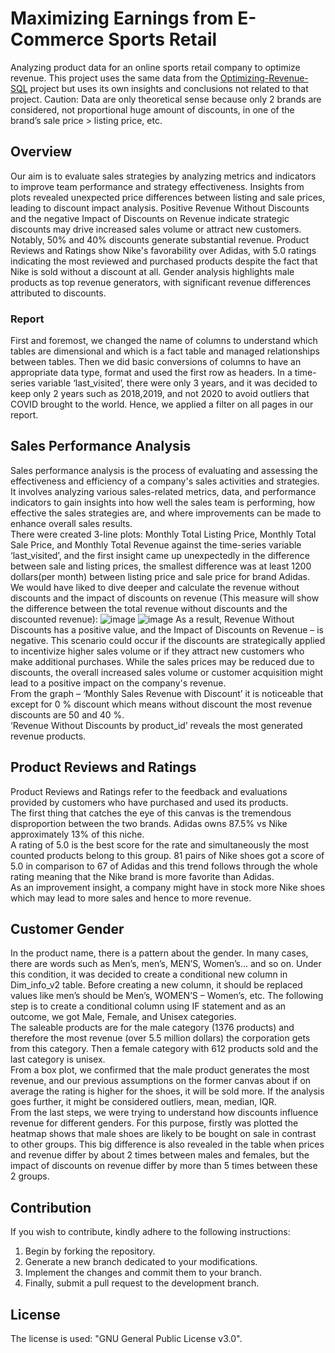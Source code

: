 # Maximizing Earnings from E-Commerce Sports Retail
Analyzing product data for an online sports retail company to optimize revenue. This project uses the same data from the [Optimizing-Revenue-SQL](https://github.com/Vlad-ies/Optimizing-Revenue-SQL) project but uses its own insights and conclusions not related to that project. Caution: Data are only theoretical sense because only 2 brands are considered, not proportional huge amount of discounts, in one of the brand’s sale price > listing price, etc. <br />
## Overview
Our aim is to evaluate sales strategies by analyzing metrics and indicators to improve team performance and strategy effectiveness. Insights from plots revealed unexpected price differences between listing and sale prices, leading to discount impact analysis. Positive Revenue Without Discounts and the negative Impact of Discounts on Revenue indicate strategic discounts may drive increased sales volume or attract new customers. Notably, 50% and 40% discounts generate substantial revenue. Product Reviews and Ratings show Nike's favorability over Adidas, with 5.0 ratings indicating the most reviewed and purchased products despite the fact that Nike is sold without a discount at all. Gender analysis highlights male products as top revenue generators, with significant revenue differences attributed to discounts. <br />
### Report
First and foremost, we changed the name of columns to understand which tables are dimensional and which is a fact table and managed relationships between tables. Then we did basic conversions of columns to have an appropriate data type, format and used the first row as headers. In a time-series variable ‘last_visited’, there were only 3 years, and it was decided to keep only 2 years such as 2018,2019, and not 2020 to avoid outliers that COVID brought to the world. Hence, we applied a filter on all pages in our report. <br /> 
## Sales Performance Analysis
Sales performance analysis is the process of evaluating and assessing the effectiveness and efficiency of a company's sales activities and strategies. It involves analyzing various sales-related metrics, data, and performance indicators to gain insights into how well the sales team is performing, how effective the sales strategies are, and where improvements can be made to enhance overall sales results. <br /> 
There were created 3-line plots: Monthly Total Listing Price, Monthly Total Sale Price, and Monthly Total Revenue against the time-series variable ‘last_visited’, and the first insight came up unexpectedly in the difference between sale and listing prices, the smallest difference was at least 1200 dollars(per month) between listing price and sale price for brand Adidas. We would have liked to dive deeper and calculate the revenue without discounts and the impact of discounts on revenue (This measure will show the difference between the total revenue without discounts and the discounted revenue):
![image](https://github.com/Vlad-ies/Optimizing-Revenue-Power-BI/assets/125284353/ca9731b6-73c0-43d9-bd45-a230c777b8b8)
![image](https://github.com/Vlad-ies/Optimizing-Revenue-Power-BI/assets/125284353/15eae1b6-67b8-440a-b454-14bbf755a7c0)
As a result, Revenue Without Discounts has a positive value, and the Impact of Discounts on Revenue – is negative. This scenario could occur if the discounts are strategically applied to incentivize higher sales volume or if they attract new customers who make additional purchases. While the sales prices may be reduced due to discounts, the overall increased sales volume or customer acquisition might lead to a positive impact on the company's revenue. <br />
From the graph – ‘Monthly Sales Revenue with Discount’ it is noticeable that except for 0 % discount which means without discount the most revenue discounts are 50 and 40 %. <br />
‘Revenue Without Discounts by product_id’ reveals the most generated revenue products.  <br />
## Product Reviews and Ratings
Product Reviews and Ratings refer to the feedback and evaluations provided by customers who have purchased and used its products. <br />
The first thing that catches the eye of this canvas is the tremendous disproportion between the two brands. Adidas owns 87.5% vs Nike approximately 13% of this niche.  <br />
A rating of 5.0 is the best score for the rate and simultaneously the most counted products belong to this group. 81 pairs of Nike shoes got a score of 5.0 in comparison to 67 of Adidas and this trend follows through the whole rating meaning that the Nike brand is more favorite than Adidas.  <br />
As an improvement insight, a company might have in stock more Nike shoes which may lead to more sales and hence to more revenue. <br />
## Customer Gender
In the product name, there is a pattern about the gender. In many cases, there are words such as Men’s, men’s, MEN’S, Women’s… and so on. Under this condition, it was decided to create a conditional new column in Dim_info_v2 table. Before creating a new column, it should be replaced values like men’s should be Men’s, WOMEN’S – Women’s, etc. The following step is to create a conditional column using IF statement and as an outcome, we got Male, Female, and Unisex categories. <br />
The saleable products are for the male category (1376 products) and therefore the most revenue (over 5.5 million dollars) the corporation gets from this category. Then a female category with 612 products sold and the last category is unisex.  <br />
From a box plot, we confirmed that the male product generates the most revenue, and our previous assumptions on the former canvas about if on average the rating is higher for the shoes, it will be sold more. If the analysis goes further, it might be considered outliers, mean, median, IQR. <br />
From the last steps, we were trying to understand how discounts influence revenue for different genders. For this purpose, firstly was plotted the heatmap shows that male shoes are likely to be bought on sale in contrast to other groups. This big difference is also revealed in the table when prices and revenue differ by about 2 times between males and females, but the impact of discounts on revenue differ by more than 5 times between these 2 groups. <br />
## Contribution
If you wish to contribute, kindly adhere to the following instructions:
1. Begin by forking the repository.
2. Generate a new branch dedicated to your modifications.
3. Implement the changes and commit them to your branch.
4. Finally, submit a pull request to the development branch.
## License
The license is used: "GNU General Public License v3.0".
